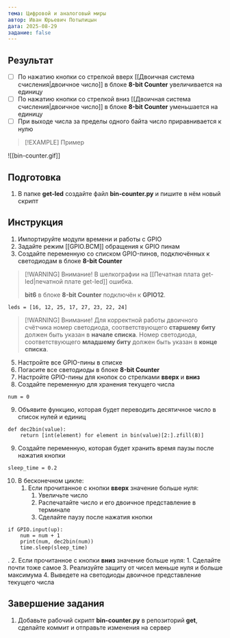 ```yaml
---
тема: Цифровой и аналоговый миры
автор: Иван Юрьевич Потылицын
дата: 2025-08-29
задание: false
---
```


## Результат

- [ ] По нажатию кнопки со стрелкой вверх [[Двоичная система счисления|двоичное число]] в блоке **8-bit Counter** увеличивается на единицу
- [ ] По нажатию кнопки со стрелкой вниз [[Двоичная система счисления|двоичное число]] в блоке **8-bit Counter** уменьшается на единицу
- [ ] При выходе числа за пределы одного байта число приравнивается к нулю

> [!EXAMPLE] Пример
> 
![[bin-counter.gif]]

## Подготовка

1. В папке **get-led** создайте файл **bin-counter.py** и пишите в нём новый скрипт

## Инструкция

1. Импортируйте модули времени и работы с GPIO
2. Задайте режим [[GPIO.BCM]] обращения к GPIO пинам
3. Создайте переменную со списком GPIO-пинов, подключённых к светодиодам в блоке **8-bit Counter**

> [!WARNING] Внимание!
> В шелкографии на [[Печатная плата get-led|печатной плате get-led]] ошибка.
> 
> **bit6** в блоке **8-bit Counter**  подключён к **GPIO12**.

```
leds = [16, 12, 25, 17, 27, 23, 22, 24]
```

> [!WARNING] Внимание!
> Для корректной работы двоичного счётчика номер светодиода, соответствующего **старшему биту** должен быть указан в **начале списка**. Номер светодиода, соответствующего **младшему биту** должен быть указан в **конце списка**. 

5. Настройте все GPIO-пины в списке
6. Погасите все светодиоды в блоке **8-bit Counter**
7. Настройте GPIO-пины для кнопок со стрелками **вверх** и **вниз**
8. Создайте переменную для хранения текущего числа

```
num = 0
```

9. Объявите функцию, которая будет переводить десятичное число в список нулей и единиц

```
def dec2bin(value):
    return [int(element) for element in bin(value)[2:].zfill(8)]
```

9. Создайте переменную, которая будет хранить время паузы после нажатия кнопки

```
sleep_time = 0.2
```

10. В бесконечном цикле:
    1. Если прочитанное с кнопки **вверх** значение больше нуля:
        1. Увеличьте число
        2. Распечатайте число и его двоичное представление в терминале
        3. Сделайте паузу после нажатия кнопки

```
if GPIO.input(up):
    num = num + 1
    print(num, dec2bin(num))
    time.sleep(sleep_time)
```
.
    2. Если прочитанное с кнопки **вниз** значение больше нуля:
        1. Сделайте почти тоже самое
    3. Реализуйте защиту от чисел меньше нуля и больше максимума
    4. Выведете на светодиоды двоичное представление текущего числа

## Завершение задания

1. Добавьте рабочий скрипт **bin-counter.py** в репозиторий **get**, сделайте коммит и отправьте изменения на сервер
